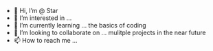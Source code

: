 - 👋 Hi, I’m @ Star
- 👀 I’m interested in ...
- 🌱 I’m currently learning ... the basics of coding
- 💞️ I’m looking to collaborate on ... mulitple projects in the near future
- 📫 How to reach me ...

<!---
uski4339/uski4339 is a ✨ special ✨ repository because its `README.md` (this file) appears on your GitHub profile.
You can click the Preview link to take a look at your changes.
--->
